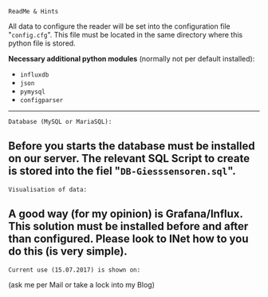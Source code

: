     ReadMe & Hints   
All data to configure the reader will be set into the configuration  file "`config.cfg`".
This file must be located in the same directory where this python file is stored.

 **Necessary additional python modules** (normally not per default installed):
   * `influxdb`
   * `json`
   * `pymysql`
   * `configparser`
---
    Database (MySQL or MariaSQL):
 
Before you starts the database must be installed on our server.
The relevant **SQL Script to create** is stored into the fiel "`DB-Giesssensoren.sql`".
---
    Visualisation of data:
A good way (for my opinion) is **Grafana/Influx**.
This solution must be installed before and after than configured.
Please look to INet how to you do this (is very simple).
---
    Current use (15.07.2017) is shown on: 
(ask me per Mail or take a lock into my Blog)
